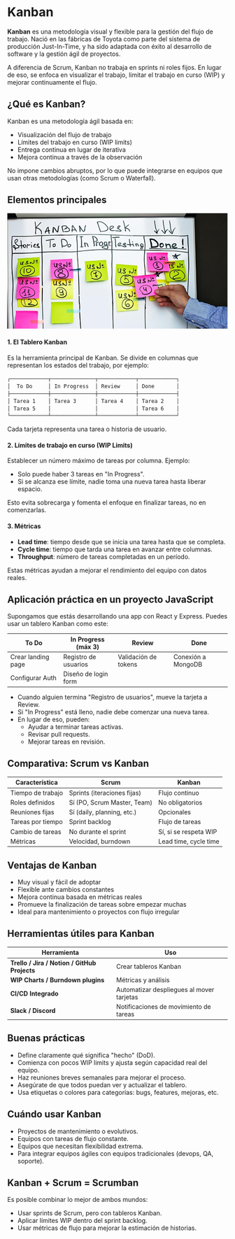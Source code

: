 # **Kanban**

**Kanban** es una metodología visual y flexible para la gestión del flujo de trabajo. Nació en las fábricas de Toyota como parte del sistema de producción Just-In-Time, y ha sido adaptada con éxito al desarrollo de software y la gestión ágil de proyectos.

A diferencia de Scrum, Kanban no trabaja en sprints ni roles fijos. En lugar de eso, se enfoca en visualizar el trabajo, limitar el trabajo en curso (WIP) y mejorar continuamente el flujo.



## ¿Qué es Kanban?

Kanban es una metodología ágil basada en:
- Visualización del flujo de trabajo
- Límites del trabajo en curso (WIP limits)
- Entrega continua en lugar de iterativa
- Mejora continua a través de la observación

No impone cambios abruptos, por lo que puede integrarse en equipos que usan otras metodologías (como Scrum o Waterfall).



## Elementos principales 

![Tablero kanban | 720](./imagenes/kanban.png)

#### 1. El Tablero Kanban

Es la herramienta principal de Kanban. Se divide en columnas que representan los estados del trabajo, por ejemplo:

```bash
┌────────────┬──────────────┬────────────┬────────────┐
│  To Do     │ In Progress  │ Review     │ Done       │
├────────────┼──────────────┼────────────┼────────────┤
│ Tarea 1    │ Tarea 3      │ Tarea 4    │ Tarea 2    │
│ Tarea 5    │              │            │ Tarea 6    │
└────────────┴──────────────┴────────────┴────────────┘
```
Cada tarjeta representa una tarea o historia de usuario.


#### 2. Límites de trabajo en curso (WIP Limits)

Establecer un número máximo de tareas por columna. Ejemplo:
- Solo puede haber 3 tareas en "In Progress".
- Si se alcanza ese límite, nadie toma una nueva tarea hasta liberar espacio.

Esto evita sobrecarga y fomenta el enfoque en finalizar tareas, no en comenzarlas.


#### 3. Métricas

- **Lead time**: tiempo desde que se inicia una tarea hasta que se completa. 
- **Cycle time**: tiempo que tarda una tarea en avanzar entre columnas.
- **Throughput**: número de tareas completadas en un período.

Estas métricas ayudan a mejorar el rendimiento del equipo con datos reales.



## Aplicación práctica en un proyecto JavaScript

Supongamos que estás desarrollando una app con React y Express.
Puedes usar un tablero Kanban como este:

| To Do              | In Progress (máx 3)  | Review               | Done               |
| ------------------ | -------------------- | -------------------- | ------------------ |
| Crear landing page | Registro de usuarios | Validación de tokens | Conexión a MongoDB |
| Configurar Auth    | Diseño de login form |                      |                    |

- Cuando alguien termina "Registro de usuarios", mueve la tarjeta a Review.    
- Si "In Progress" está lleno, nadie debe comenzar una nueva tarea.
- En lugar de eso, pueden:
    - Ayudar a terminar tareas activas.
    - Revisar pull requests.
    - Mejorar tareas en revisión.



## Comparativa: Scrum vs Kanban

|Característica|Scrum|Kanban|
|---|---|---|
|Tiempo de trabajo|Sprints (iteraciones fijas)|Flujo continuo|
|Roles definidos|Sí (PO, Scrum Master, Team)|No obligatorios|
|Reuniones fijas|Sí (daily, planning, etc.)|Opcionales|
|Tareas por tiempo|Sprint backlog|Flujo de tareas|
|Cambio de tareas|No durante el sprint|Sí, si se respeta WIP|
|Métricas|Velocidad, burndown|Lead time, cycle time|



## Ventajas de Kanban

* Muy visual y fácil de adoptar  
* Flexible ante cambios constantes  
* Mejora continua basada en métricas reales  
* Promueve la finalización de tareas sobre empezar muchas  
* Ideal para mantenimiento o proyectos con flujo irregular



## Herramientas útiles para Kanban

| Herramienta                                  | Uso                                       |
| -------------------------------------------- | ----------------------------------------- |
| **Trello / Jira / Notion / GitHub Projects** | Crear tableros Kanban                     |
| **WIP Charts / Burndown plugins**            | Métricas y análisis                       |
| **CI/CD Integrado**                          | Automatizar despliegues al mover tarjetas |
| **Slack / Discord**                          | Notificaciones de movimiento de tareas    |



## Buenas prácticas

- Define claramente qué significa "hecho" (DoD).
- Comienza con pocos WIP limits y ajusta según capacidad real del equipo.
- Haz reuniones breves semanales para mejorar el proceso.
- Asegúrate de que todos puedan ver y actualizar el tablero.
- Usa etiquetas o colores para categorías: bugs, features, mejoras, etc.



## Cuándo usar Kanban

- Proyectos de mantenimiento o evolutivos.
- Equipos con tareas de flujo constante.
- Equipos que necesitan flexibilidad extrema.
- Para integrar equipos ágiles con equipos tradicionales (devops, QA, soporte).



## Kanban + Scrum = Scrumban

Es posible combinar lo mejor de ambos mundos:
- Usar sprints de Scrum, pero con tableros Kanban.
- Aplicar límites WIP dentro del sprint backlog.
- Usar métricas de flujo para mejorar la estimación de historias.